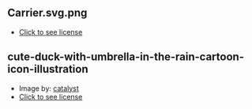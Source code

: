 ## Carrier.svg.png
- [Click to see license](https://commons.m.wikimedia.org/wiki/File:Carrier.svg)

## cute-duck-with-umbrella-in-the-rain-cartoon-icon-illustration
- Image by: [catalyst](http://catalystvibes.dribbble.com/)
- [Click to see license](https://br.freepik.com/vetores-gratis/ilustracao-do-icone-de-desenho-animado-de-pato-fofo-com-guarda-chuva-na-chuva_12617380.htm#page=1&query=Duck&position=9)
